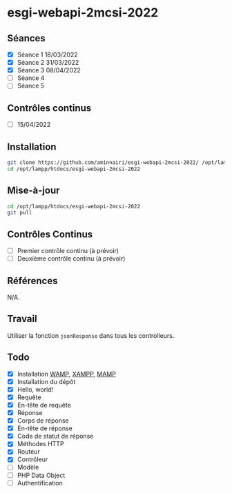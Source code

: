 # esgi-webapi-2mcsi-2022

## Séances

- [X] Séance 1 18/03/2022
- [X] Séance 2 31/03/2022
- [X] Séance 3 08/04/2022
- [ ] Séance 4
- [ ] Séance 5

## Contrôles continus

- [ ] 15/04/2022

## Installation

```bash
git clone https://github.com/aminnairi/esgi-webapi-2mcsi-2022/ /opt/lampp/htdocs/esgi-webapi-2mcsi-2022
cd /opt/lampp/htdocs/esgi-webapi-2mcsi-2022
```

## Mise-à-jour

```bash
cd /opt/lampp/htdocs/esgi-webapi-2mcsi-2022
git pull
```

## Contrôles Continus

- [ ] Premier contrôle continu (à prévoir)
- [ ] Deuxième contrôle continu (à prévoir)

## Références

N/A.

## Travail

Utiliser la fonction `jsonResponse` dans tous les controlleurs.

## Todo

- [X] Installation [WAMP](https://www.wampserver.com/en/download-wampserver-64bits/), [XAMPP](https://www.apachefriends.org/download.html), [MAMP](https://www.mamp.info/en/windows/)
- [X] Installation du dépôt
- [X] Hello, world!
- [X] Requête
- [X] En-tête de requête
- [X] Réponse
- [X] Corps de réponse
- [X] En-tête de réponse
- [X] Code de statut de réponse
- [X] Méthodes HTTP
- [X] Routeur
- [X] Contrôleur
- [ ] Modèle
- [ ] PHP Data Object
- [ ] Authentification
